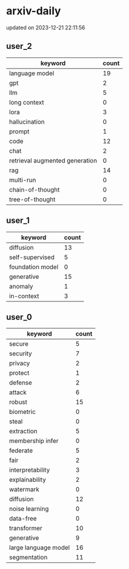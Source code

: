 # arxiv-daily
updated on 2023-12-21 22:11:56
## user_2
| keyword | count |
| - | - |
| language model | 19 |
| gpt | 2 |
| llm | 5 |
| long context | 0 |
| lora | 3 |
| hallucination | 0 |
| prompt | 1 |
| code | 12 |
| chat | 2 |
| retrieval augmented generation | 0 |
| rag | 14 |
| multi-run | 0 |
| chain-of-thought | 0 |
| tree-of-thought | 0 |
## user_1
| keyword | count |
| - | - |
| diffusion | 13 |
| self-supervised | 5 |
| foundation model | 0 |
| generative | 15 |
| anomaly | 1 |
| in-context | 3 |
## user_0
| keyword | count |
| - | - |
| secure | 5 |
| security | 7 |
| privacy | 2 |
| protect | 1 |
| defense | 2 |
| attack | 6 |
| robust | 15 |
| biometric | 0 |
| steal | 0 |
| extraction | 5 |
| membership infer | 0 |
| federate | 5 |
| fair | 2 |
| interpretability | 3 |
| explainability | 2 |
| watermark | 0 |
| diffusion | 12 |
| noise learning | 0 |
| data-free | 0 |
| transformer | 10 |
| generative | 9 |
| large language model | 16 |
| segmentation | 11 |
